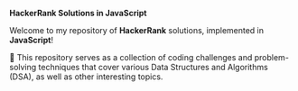 **HackerRank Solutions in JavaScript**

Welcome to my repository of **HackerRank** solutions, implemented in **JavaScript**! 

🎉 This repository serves as a collection of coding challenges and problem-solving techniques that cover various Data Structures and Algorithms (DSA), as well as other interesting topics.
